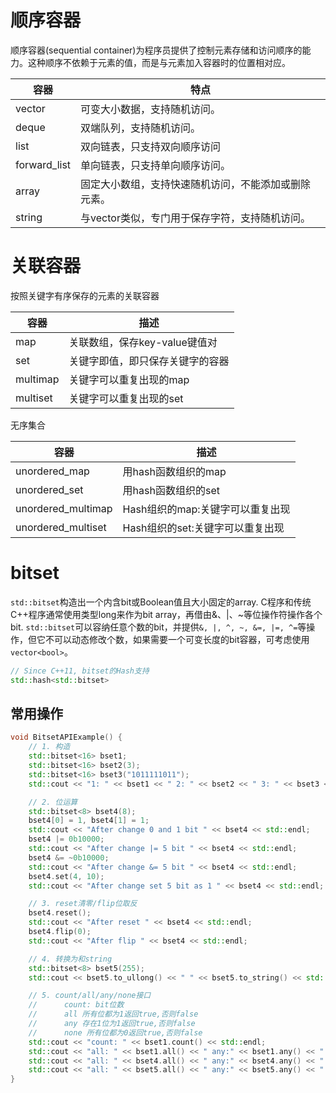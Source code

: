 # 顺序容器

顺序容器(sequential container)为程序员提供了控制元素存储和访问顺序的能力。这种顺序不依赖于元素的值，而是与元素加入容器时的位置相对应。

| 容器         | 特点                                                 |
| ------------ | ---------------------------------------------------- |
| vector       | 可变大小数据，支持随机访问。                         |
| deque        | 双端队列，支持随机访问。                             |
| list         | 双向链表，只支持双向顺序访问                         |
| forward_list | 单向链表，只支持单向顺序访问。                       |
| array        | 固定大小数组，支持快速随机访问，不能添加或删除元素。 |
| string       | 与vector类似，专门用于保存字符，支持随机访问。       |



# 关联容器

按照关键字有序保存的元素的关联容器

| 容器     | 描述                             |
| -------- | -------------------------------- |
| map      | 关联数组，保存key-value键值对    |
| set      | 关键字即值，即只保存关键字的容器 |
| multimap | 关键字可以重复出现的map          |
| multiset | 关键字可以重复出现的set          |

无序集合

| 容器               | 描述                             |
| ------------------ | -------------------------------- |
| unordered_map      | 用hash函数组织的map              |
| unordered_set      | 用hash函数组织的set              |
| unordered_multimap | Hash组织的map:关键字可以重复出现 |
| unordered_multiset | Hash组织的set:关键字可以重复出现 |



# bitset

`std::bitset`构造出一个内含bit或Boolean值且大小固定的array. C程序和传统C++程序通常使用类型long来作为bit array，再借由&、|、~等位操作符操作各个bit. `std::bitset`可以容纳任意个数的bit，并提供`&, |, ^, ~, &=, |=, ^=`等操作，但它不可以动态修改个数，如果需要一个可变长度的bit容器，可考虑使用`vector<bool>`。
```C++
// Since C++11, bitset的Hash支持
std::hash<std::bitset>
```

## 常用操作
```C++
void BitsetAPIExample() {
    // 1. 构造
    std::bitset<16> bset1;
    std::bitset<16> bset2(3);
    std::bitset<16> bset3("1011111011");
    std::cout << "1: " << bset1 << " 2: " << bset2 << " 3: " << bset3 << std::endl;

    // 2. 位运算
    std::bitset<8> bset4(8);
    bset4[0] = 1, bset4[1] = 1;
    std::cout << "After change 0 and 1 bit " << bset4 << std::endl;
    bset4 |= 0b10000;
    std::cout << "After change |= 5 bit " << bset4 << std::endl;
    bset4 &= ~0b10000;
    std::cout << "After change &= 5 bit " << bset4 << std::endl;
    bset4.set(4, 10);
    std::cout << "After change set 5 bit as 1 " << bset4 << std::endl;

    // 3. reset清零/flip位取反
    bset4.reset();
    std::cout << "After reset " << bset4 << std::endl;
    bset4.flip(0);
    std::cout << "After flip " << bset4 << std::endl;

    // 4. 转换为和string
    std::bitset<8> bset5(255);
    std::cout << bset5.to_ullong() << " " << bset5.to_string() << std::endl;

    // 5. count/all/any/none接口
    //      count: bit位数
    //      all 所有位都为1返回true,否则false
    //      any 存在1位为1返回true,否则false
    //      none 所有位都为0返回true,否则false
    std::cout << "count: " << bset1.count() << std::endl;
    std::cout << "all: " << bset1.all() << " any:" << bset1.any() << " none:"<< bset1.none() << std::endl;
    std::cout << "all: " << bset4.all() << " any:" << bset4.any() << " none:"<< bset4.none() << std::endl;
    std::cout << "all: " << bset5.all() << " any:" << bset5.any() << " none:"<< bset5.none() << std::endl;
}
```
